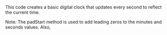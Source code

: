 This code creates a basic digital clock that updates every second to reflect the current time.

Note: The padStart method is used to add leading zeros to the minutes and seconds values. Also,
